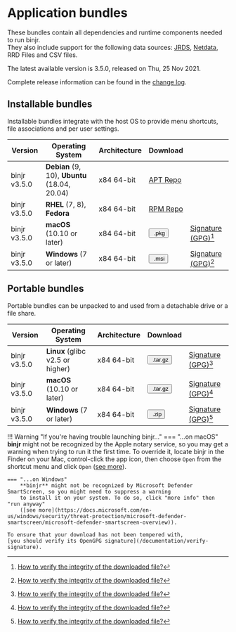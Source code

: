 # Application bundles

These bundles contain all dependencies and runtime components needed to run binjr.   
They also include support for the following data sources: 
[JRDS](https://github.com/fbacchella/jrds), [Netdata](https://www.netdata.cloud), RRD Files and CSV files.

The latest available version is 3.5.0, released on Thu, 25 Nov 2021.  

Complete release information can be found in the [change log](CHANGELOG.md). 

<style>
  .md-typeset button {
    cursor: pointer;
    transition: opacity 250ms;
  }
  .md-typeset button:hover {
    opacity: 0.75;
  }
  .md-typeset button  {
    border-style: solid;
    border-width: 5px;   
    border-radius: 5px;
    padding: 0px 5px 0px 5px;

    border-color: var(--md-accent-fg-color); 
    display: block;
    color: var(--md-accent-bg-color);
    background-color: var(--md-accent-fg-color);
  }
</style>

## Installable bundles

Installable bundles integrate with the host OS to provide menu shortcuts, file associations and per user settings.

|Version     | Operating System       |  Architecture        |  Download  | |
|----------|----------|----------|------|----|
| binjr v3.5.0 | **Debian** (9, 10), **Ubuntu** (18.04, 20.04)| x84 64-bit | [APT Repo](https://repos.binjr.eu/apt) |   |
| binjr v3.5.0 | **RHEL** (7, 8), **Fedora**| x84 64-bit | [RPM Repo](https://repos.binjr.eu/rpm) |   |
| binjr v3.5.0 | **macOS** (10.10 or later)| x84 64-bit |  [<button ><img alt="" src="../../assets/images/download.svg"> .pkg</button>](https://github.com/binjr/binjr/releases/download/v3.5.0/binjr-3.5.0_mac-x86_64.pkg) | [Signature (GPG)](https://github.com/binjr/binjr/releases/download/v3.5.0/binjr-3.5.0_mac-x86_64.pkg.asc)[^1] |
| binjr v3.5.0 | **Windows** (7 or later)| x84 64-bit | [<button><img alt="" src="../../assets/images/download.svg"> .msi</button>](https://github.com/binjr/binjr/releases/download/v3.5.0/binjr-3.5.0_windows-amd64.msi) | [Signature (GPG)](https://github.com/binjr/binjr/releases/download/v3.5.0/binjr-3.5.0_windows-amd64.msi.asc)[^1] |

## Portable bundles

Portable bundles can be unpacked to and used from a detachable drive or a file share.

|Version     | Operating System       |  Architecture        |  Download  | |
|----------|----------|----------|------|----|
| binjr v3.5.0 | **Linux** (glibc v2.5 or higher)| x84 64-bit | [<button ><img alt="" src="../../assets/images/download.svg"> .tar.gz</button>](https://github.com/binjr/binjr/releases/download/v3.5.0/binjr-3.5.0_linux-amd64.tar.gz)| [Signature (GPG)](https://github.com/binjr/binjr/releases/download/v3.5.0/binjr-3.5.0_linux-amd64.tar.gz.asc)[^1]  |
| binjr v3.5.0 | **macOS** (10.10 or later)| x84 64-bit | [<button ><img alt="" src="../../assets/images/download.svg"> .tar.gz</button>](https://github.com/binjr/binjr/releases/download/v3.5.0/binjr-3.5.0_mac-x86_64.tar.gz) | [Signature (GPG)](https://github.com/binjr/binjr/releases/download/v3.5.0/binjr-3.5.0_mac-x86_64.tar.gz.asc)[^1] |
| binjr v3.5.0 | **Windows** (7 or later)| x84 64-bit | [<button><img alt="" src="../../assets/images/download.svg"> .zip</button>](https://github.com/binjr/binjr/releases/download/v3.5.0/binjr-3.5.0_windows-amd64.zip)  | [Signature (GPG)](https://github.com/binjr/binjr/releases/download/v3.5.0/binjr-3.5.0_windows-amd64.zip.asc)[^1] |

[^1]: [How to verify the integrity of the downloaded file?](/documentation/verify-signature/)

!!! Warning "If you're having trouble launching binjr..."
    === "...on macOS"
        **binjr** might not be recognized by the Apple notary service, so you may get a warning when trying to run it the 
        first time.
        To override it, locate binjr in the Finder on your Mac, control-click the app icon, then choose `Open` from the
        shortcut menu and click `Open` ([see more](https://support.apple.com/guide/mac-help/mh40616/mac)).

    === "...on Windows"
        **binjr** might not be recognized by Microsoft Defender SmartScreen, so you might need to suppress a warning
        to install it on your system. To do so, click "more info" then "run anyway"
        ([see more](https://docs.microsoft.com/en-us/windows/security/threat-protection/microsoft-defender-smartscreen/microsoft-defender-smartscreen-overview)).
        
    To ensure that your download has not been tempered with,
    [you should verify its OpenGPG signature](/documentation/verify-signature).
           

